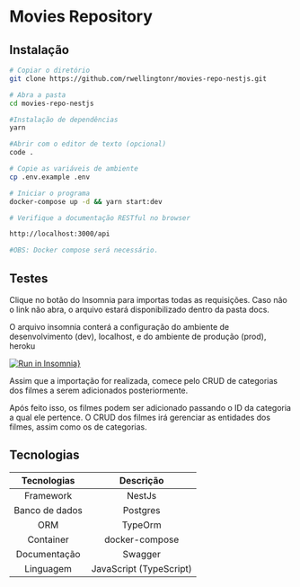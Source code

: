 # Movies Repository

## Instalação

```bash
# Copiar o diretório
git clone https://github.com/rwellingtonr/movies-repo-nestjs.git

# Abra a pasta
cd movies-repo-nestjs

#Instalação de dependências
yarn

#Abrir com o editor de texto (opcional)
code .

# Copie as variáveis de ambiente
cp .env.example .env

# Iniciar o programa
docker-compose up -d && yarn start:dev

# Verifique a documentação RESTful no browser

http://localhost:3000/api

#OBS: Docker compose será necessário.
```

## Testes

Clique no botão do Insomnia para importas todas as requisições. Caso não o link não abra, o arquivo estará disponibilizado dentro da pasta docs.

O arquivo insomnia conterá a configuração do ambiente de desenvolvimento (dev), localhost, e do ambiente de produção (prod), heroku

[![Run in Insomnia}](https://insomnia.rest/images/run.svg)](https://insomnia.rest/run/?label=Movies-Repo&uri=https%3A%2F%2Fgithub.com%2Frwellingtonr%2Fmovies-repo-nestjs%2Fblob%2Fmaster%2Fdocs%2FInsomnia_2022-07-15.json)

Assim que a importação for realizada, comece pelo CRUD de categorias dos filmes a serem adicionados posteriormente.

Após feito isso, os filmes podem ser adicionado passando o ID da categoria a qual ele pertence. O CRUD dos filmes irá gerenciar as entidades dos filmes, assim como os de categorias.

## Tecnologias

|  Tecnologias   |        Descrição        |
| :------------: | :---------------------: |
|   Framework    |         NestJs          |
| Banco de dados |        Postgres         |
|      ORM       |         TypeOrm         |
|   Container    |     docker-compose      |
|  Documentação  |         Swagger         |
|   Linguagem    | JavaScript (TypeScript) |
